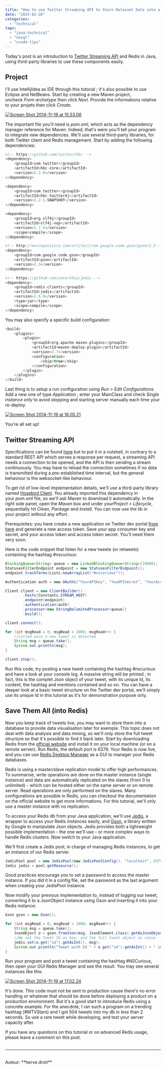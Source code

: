 ```yaml
---
title: "How to use Twitter Streaming API to Store Relevant Data into a Redis NoSQL DB"
date: "2015-01-26"
categories: 
  - "technical"
tags: 
  - "java-technical"
  - "nosql"
  - "xcode-tips"
---
```


Today's post is an introduction to [Twitter Streaming API](https://dev.twitter.com/streaming/overview) and Redis in Java, using third-party libraries to use these components easily.

## Project

I'll use IntellijIdea as IDE through this tutorial ; it's also possible to use Eclipse and NetBeans. Start by creating a new Maven project, uncheck _From archetype_ then click _Next_. Provide the informations relative to your projets then click _Create_.

[![Screen Shot 2014-11-19 at 15.53.06](/assets/images/Screen-Shot-2014-11-19-at-15.53.06-300x233.png)](http://nscurious.com/wp-content/uploads/2014/11/Screen-Shot-2014-11-19-at-15.53.06.png)

The important file you'll need is _pom.xml_, which acts as the dependency manager reference for Maven. Indeed, that's were you'll tell your program to integrate new dependencies. We'll use several third-party libraries, for both Twitter client and Redis management. Start by adding the following dependencies:

```swift
<!-- https://github.com/twitter/hbc -->
<dependency>
    <groupId>com.twitter</groupId>
    <artifactId>hbc-core</artifactId>
    <version>2.2.0</version>
</dependency>

<dependency>
    <groupId>com.twitter</groupId>
    <artifactId>hbc-twitter4j</artifactId>
    <version>2.2.1-SNAPSHOT</version>
</dependency>

<dependency>
    <groupId>org.slf4j</groupId>
    <artifactId>slf4j-nop</artifactId>
    <version>1.7.5</version>
    <scope>compile</scope>
</dependency>

<!-- http://mvnrepository.com/artifact/com.google.code.gson/gson/2.3 -->
<dependency>
    <groupId>com.google.code.gson</groupId>
    <artifactId>gson</artifactId>
    <version>2.3</version>
</dependency>

<!-- https://github.com/xetorthio/jedis -->
<dependency>
    <groupId>redis.clients</groupId>
    <artifactId>jedis</artifactId>
    <version>2.6.0</version>
    <type>jar</type>
    <scope>compile</scope>
</dependency>
```

You may also specify a specific build configuration:

```swift
<build>
    <plugins>
        <plugin>
            <groupId>org.apache.maven.plugins</groupId>
            <artifactId>maven-deploy-plugin</artifactId>
            <version>2.7</version>
            <configuration>
                <skip>true</skip>
            </configuration>
        </plugin>
    </plugins>
</build>
```

Last thing is to setup a run configuration using _Run > Edit Configurations_. Add a new one of type _Application_ ; enter your MainClass and check _Single instance only_ to avoid stopping and starting server manually each time your re-deploy.

[![Screen Shot 2014-11-19 at 16.05.21](/assets/images/Screen-Shot-2014-11-19-at-16.05.21.png)](http://nscurious.com/wp-content/uploads/2014/11/Screen-Shot-2014-11-19-at-16.05.21.png)

You're all set up!

## Twitter Streaming API

Specifications can be found [here](https://dev.twitter.com/streaming/overview) but to put it in a nutshell, in contrary to a standard REST API which serves a response per request, a streaming API needs a connection to be opened, and the API is then sending a stream continuously. You may have to reload the connection sometimes if no data is transmitted during a pre-established time interval, but the general behaviour is the websocket-like behaviour.

To get rid of low-level implementation details, we'll use a third-party library named [Hosebird Client](https://github.com/twitter/hbc). You already imported this dependency in your _pom.xml_ file, so we'll ask Maven to download it automatically. In the right side panel, open the _Maven_ box and under _yourProject > Lifecycle_, sequentially hit _Clean_, _Package_ and _Install_. You can now use the lib in your project without any effort.

Prerequisites: you have create a new application on Twitter dev portal [from here](https://apps.twitter.com) and generate a new access token. Save your app consumer key and secret, and your access token and access token secret. You'll need them very soon.

Here is the code snippet that listen for a new tweets (or retweets) containing the hashtag _#nscurious_:

```java
BlockingQueue<String> queue = new LinkedBlockingQueue<String>(10000);
StatusesFilterEndpoint endpoint = new StatusesFilterEndpoint();
endpoint.trackTerms(Lists.newArrayList("#nscurious"));

Authentication auth = new OAuth1("YourAPIKey", "YouAPISecret", "YourAccessToken", "YourAccessTokenSecret");

Client client = new ClientBuilder()
        .hosts(Constants.STREAM_HOST)
        .endpoint(endpoint)
        .authentication(auth)
        .processor(new StringDelimitedProcessor(queue))
        .build();

client.connect();

for (int msgRead = 0; msgRead < 1000; msgRead++) {
    //Called once a new tweet is detected
    String msg = queue.take();
    System.out.println(msg);
}

client.stop();
```

Run this code, try posting a new tweet containing the hashtag _#nscurious_ and have a look at your console log. A massive string will be printed ; in fact, this is the complet Json object of your tweet, with its unique Id, its content, the hashtag and mentions contained and so on. You can have a deeper look at a basic tweet structure on the Twitter dev portal, we'll simply use its unique Id in this tutorial as it's for demonstration purpose only.

## Save Them All (into Redis)

Now you keep track of tweets live, you may want to store them into a database to provide data visualisation later for exemple. This topic does not deal with data analysis and data mining, so we'll only store the full tweet structure so that it's possible to find it back later. Start by downloading Redis from the [official website](http://redis.io/download) and install it on your local machine (or on a remote server). Run Redis, the default port is 6379. Your Redis is now live, and you can use [Redis Desktop Manager](http://redisdesktop.com) as a GUI to manager your Redis databases.

Redis is using a master/slave replication model to offer high performances. To summarise, write operations are done on the master instance (single instance) and data are automatically replicated on the slaves (from 0 to unlimited) - which can be hosted either on the same server or on remote server. Read operations are only performed on the slaves. Many configurations are possible in Redis, you can checkout the documentation on the official website to get more informations. For this tutorial, we'll only use a master instance with no replication.

To access your Redis db from your Java application, we'll use [Jedis](https://github.com/xetorthio/jedis), a wrapper to access your Redis instances easily, and [Gson](https://code.google.com/p/google-gson/), a library written by Google to manipulate Json objects. Jedis provides both a lightweight possible implementation - the one we'll use - or more complex ways to handle Redis clusters. Now switch to your Java application.

We'll first create a Jedis pool, in charge of managing Redis instances, to get an instance of our Redis server.

```java
JedisPool pool = new JedisPool(new JedisPoolConfig(), "localhost", 6379, 90, "password");
Jedis jedis = pool.getResource();
```

Good practices encourage you to set a password to access the master instance. If you did it in a config file, set the password as the last argument when creating your JedisPool instance.

Now modify your previous implementation to, instead of logging our tweet, converting it to a JsonObject instance using Gson and inserting it into your Redis instance:

```java
Gson gson = new Gson();

for (int msgRead = 0; msgRead < 1000; msgRead++) {
    String msg = queue.take();
    JsonObject o = gson.fromJson(msg, JsonElement.class).getAsJsonObject();
    //We set the Tweet Id as key, and the full tweet object as value
    jedis.set(o.get("id").getAsInt(), msg);
    System.out.println("Tweet with Id " + o.get("id").getAsInt() + " inserted");
}
```

Run your program and post a tweet containing the hashtag #NSCurious, then open your GUI Redis Manager and see the result. You may see several instances like this:

[![Screen Shot 2014-11-19 at 17.02.24](/assets/images/Screen-Shot-2014-11-19-at-17.02.24.png)](http://nscurious.com/wp-content/uploads/2014/11/Screen-Shot-2014-11-19-at-17.02.24.png)

It's done. This code must not be sent to production cause there's no error handling or whatever that should be done before deploying a product on a production environment. But it's a good start to introduce Redis using a concrete example. For the anecdote, I ran such a program on a trending hashtag (#MTVStars) and I got 504 tweets into my db in less than 2 seconds. So use a rare tweet while developing, and test your server capacity after.

If you have any questions on this tutorial or on advanced Redis usage, please leave a comment on this post.
<br>
<br>

---------------------------------------
<br>
Auteur: **herve.droit**
